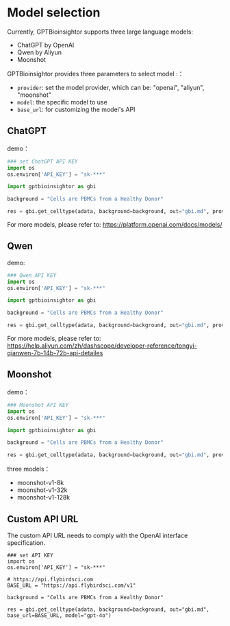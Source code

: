 # Model selection

Currently, GPTBioinsightor supports three large language models:
- ChatGPT by OpenAI
- Qwen by Aliyun
- Moonshot

GPTBioinsightor provides three parameters to select model :：
- `provider`: set the model provider, which can be: "openai", "aliyun", "moonshot"
- `model`: the specific model to use
- `base_url`: for customizing the model's API

## ChatGPT

demo：
```python
### set ChatGPT API KEY
import os
os.environ['API_KEY'] = "sk-***"

import gptbioinsightor as gbi

background = "Cells are PBMCs from a Healthy Donor" 

res = gbi.get_celltype(adata, background=background, out="gbi.md", provider="openai", model="gpt-4o-mini")

```

For more models, please refer to: https://platform.openai.com/docs/models/


## Qwen

demo:
```python
### Qwen API KEY
import os
os.environ['API_KEY'] = "sk-***"

import gptbioinsightor as gbi

background = "Cells are PBMCs from a Healthy Donor" 

res = gbi.get_celltype(adata, background=background, out="gbi.md", provider="aliyun", model="qwen2-72b-instruct")

```

For more models, please refer to: https://help.aliyun.com/zh/dashscope/developer-reference/tongyi-qianwen-7b-14b-72b-api-detailes


## Moonshot

demo：

```python
### Moonshot API KEY
import os
os.environ['API_KEY'] = "sk-***"

import gptbioinsightor as gbi

background = "Cells are PBMCs from a Healthy Donor" 

res = gbi.get_celltype(adata, background=background, out="gbi.md", provider="moonshot", model="moonshot-v1-8k")

```

three models：
- moonshot-v1-8k
- moonshot-v1-32k
- moonshot-v1-128k

## Custom API URL

The custom API URL needs to comply with the OpenAI interface specification.
```
### set API KEY
import os
os.environ['API_KEY'] = "sk-***"

# https://api.flybirdsci.com
BASE_URL = "https://api.flybirdsci.com/v1"

background = "Cells are PBMCs from a Healthy Donor" 

res = gbi.get_celltype(adata, background=background, out="gbi.md", base_url=BASE_URL, model="gpt-4o")

```
